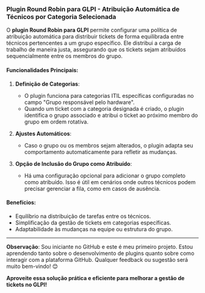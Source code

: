 ### Plugin Round Robin para GLPI - Atribuição Automática de Técnicos por Categoria Selecionada

O **plugin Round Robin para GLPI** permite configurar uma política de atribuição automática para distribuir tickets de forma equilibrada entre técnicos pertencentes a um grupo específico. Ele distribui a carga de trabalho de maneira justa, assegurando que os tickets sejam atribuídos sequencialmente entre os membros do grupo.

#### Funcionalidades Principais:
1. **Definição de Categorias**:
   - O plugin funciona para categorias ITIL específicas configuradas no campo "Grupo responsável pelo hardware".
   - Quando um ticket com a categoria designada é criado, o plugin identifica o grupo associado e atribui o ticket ao próximo membro do grupo em ordem rotativa.

2. **Ajustes Automáticos**:
   - Caso o grupo ou os membros sejam alterados, o plugin adapta seu comportamento automaticamente para refletir as mudanças.

3. **Opção de Inclusão do Grupo como Atribuído**:
   - Há uma configuração opcional para adicionar o grupo completo como atribuído. Isso é útil em cenários onde outros técnicos podem precisar gerenciar a fila, como em casos de ausência.

#### Benefícios:
- Equilíbrio na distribuição de tarefas entre os técnicos.
- Simplificação da gestão de tickets em categorias específicas.
- Adaptabilidade às mudanças na equipe ou estrutura do grupo.

---

**Observação**: Sou iniciante no GitHub e este é meu primeiro projeto. Estou aprendendo tanto sobre o desenvolvimento de plugins quanto sobre como interagir com a plataforma GitHub. Qualquer feedback ou sugestão será muito bem-vindo! 😊

**Aproveite essa solução prática e eficiente para melhorar a gestão de tickets no GLPI!**
